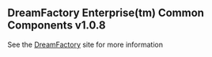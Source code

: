 ## DreamFactory Enterprise(tm) Common Components v1.0.8
See the [DreamFactory](https://www.dreamfactory.com/) site for more information
